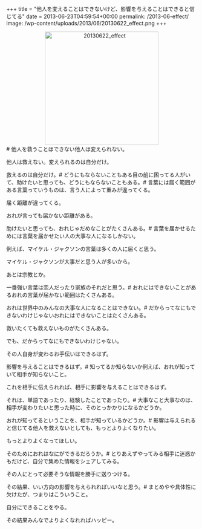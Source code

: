 +++
title = "他人を変えることはできないけど、影響を与えることはできると信じてる"
date = 2013-06-23T04:59:54+00:00
permalink: /2013-06-effect/
image: /wp-content/uploads/2013/06/20130622_effect.png
+++
</p> <div style="text-align: center;">
  <img src="http://5000164.jp/wp-content/uploads/2013/06/20130622_effect-300x300.png" alt="20130622_effect" width="300" height="300" class="aligncenter size-medium wp-image-787" srcset="http://5000164.jp/wp-content/uploads/2013/06/20130622_effect-300x300.png 300w, http://5000164.jp/wp-content/uploads/2013/06/20130622_effect-150x150.png 150w, http://5000164.jp/wp-content/uploads/2013/06/20130622_effect.png 500w" sizes="(max-width: 300px) 100vw, 300px" />
</div></a># 他人を救うことはできない他人は変えられない。
  
他人は救えない。変えられるのは自分だけ。
  
救えるのは自分だけ。# どうにもならないこともある目の前に困ってる人がいて、助けたいと思っても、どうにもならないこともある。# 言葉には届く範囲がある言葉っていうものは、言う人によって重みが違ってくる。
  
届く距離が違ってくる。
  
おれが言っても届かない距離がある。
  
助けたいと思っても、おれじゃだめなことがたくさんある。# 言葉を届かせるためには言葉を届かせたい人の大事な人になるしかない。
  
例えば、マイケル・ジャクソンの言葉は多くの人に届くと思う。
  
マイケル・ジャクソンが大事だと思う人が多いから。
  
あとは宗教とか。
  
一番強い言葉は恋人だったり家族のそれだと思う。# おれにはできないことがあるおれの言葉が届かない範囲はたくさんある。
  
おれは世界中のみんなの大事な人になることはできない。# だからってなにもできないわけじゃないおれにはできないことはたくさんある。
  
救いたくても救えないものがたくさんある。
  
でも、だからってなにもできないわけじゃない。
  
その人自身が変わるお手伝いはできるはず。
  
影響を与えることはできるはず。# 知ってるか知らないか例えば、おれが知っていて相手が知らないこと。
  
これを相手に伝えられれば、相手に影響を与えることはできるはず。
  
それは、単語であったり、経験したことであったり。# 大事なこと大事なのは、相手が変わりたいと思った時に、そのとっかかりになるかどうか。
  
おれが知ってるということを、相手が知っているかどうか。# 影響は与えられると信じてる他人を救えないとしても、もっとよりよくなりたい。
  
もっとよりよくなってほしい。
  
そのためにおれはなにができるだろうか。# とりあえずやってみる相手に迷惑かもだけど、自分で集めた情報をシェアしてみる。
  
その人にとって必要そうな情報を勝手に送りつける。
  
その結果、いい方向の影響を与えられればいいなと思う。# まとめやや具体性に欠けたが、つまりはこういうこと。
  
自分にできることをやる。
  
その結果みんなでよりよくなれればハッピー。